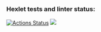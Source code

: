 ### Hexlet tests and linter status:
[![Actions Status](https://github.com/krllkrbv/frontend-project-44/actions/workflows/hexlet-check.yml/badge.svg)](https://github.com/krllkrbv/frontend-project-44/actions)
<a href="https://codeclimate.com/github/krllkrbv/frontend-project-44/maintainability"><img src="https://api.codeclimate.com/v1/badges/c0fe9aa1065b0b2d9971/maintainability" /></a>
